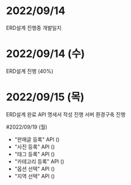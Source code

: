 # 2022/09/14
ERD설계 진행중
개발일지

# 2022/09/14 (수)
ERD설계 진행 (40%)

# 2022/09/15 (목)
ERD설계 완료
API 명세서 작성 진행
서버 환경구축 진행

#2022/09/19 (월)
- "판매글 등록" API ()
- "사진 등록" API ()
- "태그 등록" API ()
- "카테고리 등록" API ()
- "옵션 선택" API ()
- "지역 선택" API ()
